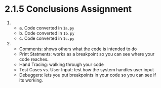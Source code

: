 # 2.1.5 Conclusions Assignment

1.
    - a. Code converted in `1a.py`
    - b. Code converted in `1b.py`
    - c. Code converted in `1c.py`
2.
    - Comments: shows others what the code is intended to do
    - Print Statments: works as a breakpoint so you can see where your code reaches.
    - Hand Tracing: walking through your code
    - Test Cases vs. User Input: test how the system handles user input
    - Debuggers: lets you put breakpoints in your code so you can see if its working.
